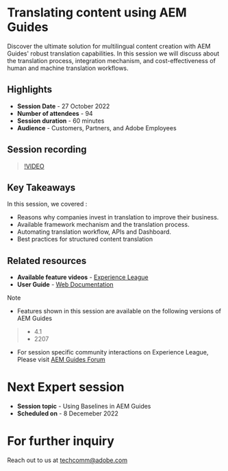 
# Translating content using AEM Guides
Discover the ultimate solution for multilingual content creation with AEM Guides' robust translation capabilities. In this session we will discuss about the translation process, integration mechanism, and cost-effectiveness of human and machine translation workflows.

## Highlights
 - **Session Date** - 27 October 2022 
 - **Number of attendees** - 94
 - **Session duration** - 60 minutes
 - **Audience** - Customers, Partners, and Adobe Employees
 
## Session recording
>[!VIDEO](https://video.tv.adobe.com/v/3414140/translation-aem-guides?quality=12&learn=on)

## Key Takeaways
In this session, we covered :
 - Reasons why companies invest in translation to improve their business.
 - Available framework mechanism and the translation process.
 - Automating translation workflow, APIs and Dashboard.
 - Best practices for structured content translation
 
## Related resources 
 - **Available feature videos** -  [Experience League](https://experienceleague.adobe.com/docs/experience-manager-guides-learn/videos/advanced-user-guide/overview.html?lang=en) 
 - **User Guide** - [Web Documentation](https://help.adobe.com/en_US/xml-documentation-for-adobe-experience-manager/index.html#t=DXML-master-map%2Ftranslation.html)
 
>[!NOTE]
- Features shown in this session are available on the following versions of AEM Guides
> - 4.1 
> - 2207

- For session specific community interactions on Experience League, Please visit [AEM Guides Forum](https://experienceleaguecommunities.adobe.com/t5/experience-manager-guides/bd-p/xml-documentation-discussions)

# Next Expert session 
 - **Session topic** - Using Baselines in AEM Guides 
 - **Scheduled on** - 8 Decemeber 2022

  
# For further inquiry
Reach out to us at techcomm@adobe.com
